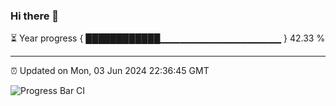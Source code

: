 ### Hi there 👋

⏳ Year progress { ████████████▁▁▁▁▁▁▁▁▁▁▁▁▁▁▁▁▁▁ } 42.33 %

---

⏰ Updated on Mon, 03 Jun 2024 22:36:45 GMT

![Progress Bar CI](https://github.com/IshwaranRudhara/GIT-ACTION/workflows/Progress%20Bar%20CI/badge.svg)
